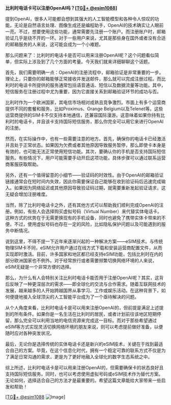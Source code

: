 **比利时电话卡可以注册OpenAI吗？[[TG💪+ @esim1088](https://t.me/s/esim1088)]**

提到OpenAI，很多人可能都会想到其强大的人工智能模型和各种令人惊叹的功能。无论是自然语言处理、图像生成还是编程助手，OpenAI的技术确实让人眼前一亮。不过，想要使用这些功能，通常需要先注册一个账户。而注册账户时，邮箱验证几乎是绕不开的一环。对于一些用户来说，尤其是那些身在国外或者没有合适的邮箱服务的人来说，这可能会成为一个小难题。

那么问题来了：比利时的电话卡是否可以用来注册OpenAI呢？这个问题看似简单，但实际上涉及到了几个方面的考量。今天我们就来详细聊聊这个话题。

首先，我们需要明确一点：OpenAI的注册流程中，邮箱验证是非常重要的一步。理论上，只要你的邮箱能够正常接收并发送邮件，那么就可以完成注册过程。而比利时的电话卡所提供的服务通常包括语音通话、短信以及数据流量等功能。其中，短信服务在注册过程中尤为重要，因为它直接关系到邮箱验证环节的成功与否。

比利时作为一个欧洲国家，其电信市场相对成熟且竞争激烈。市面上有多个运营商提供不同的套餐和服务，比如Proximus、Orange Belgium以及Telenet等。这些运营商提供的SIM卡不仅支持本地通信，还兼容国际漫游。这意味着如果你持有比利时的电话卡，并且该卡支持国际短信服务，那么你完全可以用它来进行OpenAI的注册。

然而，在实际操作中，也有一些需要注意的地方。首先，确保你的电话卡已经激活并且处于正常状态。如果因为欠费或者其他原因导致服务暂停，那么即使卡本身是有效的，也可能无法正常使用短信功能。其次，要确认你的手机是否支持国际短信服务。有些情况下，用户可能需要手动开启这项功能，具体步骤可以通过联系运营商客服获取帮助。

另外，还有一个值得留意的小细节——验证码的时效性。由于OpenAI的邮箱验证链接通常会在短时间内失效，因此你需要保证自己能够在收到验证码后迅速完成输入。如果因为网络延迟或其他原因导致验证码过期，就需要重新发起验证请求，这无疑会增加注册难度。

当然，除了比利时电话卡之外，还有其他方式可以帮助我们顺利完成OpenAI的注册。例如，有些人会选择购买虚拟号码（Virtual Number）来代替实体电话卡。这种方式的优势在于无需更换现有的手机设备，同时也避免了携带实体卡带来的不便。不过，使用虚拟号码也存在一定的风险，比如隐私保护问题以及可能遇到的服务中断情况。

说到这里，不得不提一下近年来逐渐兴起的一种解决方案——eSIM技术。与传统物理SIM卡不同，eSIM允许用户通过在线方式下载和安装运营商配置文件，从而实现即时激活。目前，许多国家和地区都已经支持eSIM功能，包括比利时在内的部分欧洲国家也不例外。对于经常旅行或者需要频繁切换网络环境的人来说，eSIM无疑是一个非常方便的选择。

那么，为什么有人会特别关注比利时电话卡能否用于注册OpenAI呢？其实，这背后反映了一种更深层次的需求——即全球化的交流与合作需求。随着互联网技术的发展，越来越多的人开始跨越国界从事学习、工作或娱乐活动。在这种背景下，如何便捷地接入全球顶尖的人工智能平台成为了一个亟待解决的问题。

从个人角度来看，比利时电话卡是可以用来注册OpenAI的，但前提是满足上述提到的所有条件。如果你是一名生活在比利时的居民，或者计划前往该地区短期停留，那么完全可以利用当地的电信资源来完成这一目标。而对于那些希望通过eSIM等方式实现灵活切换网络环境的朋友来说，则可以考虑提前做好准备，以便随时应对各种突发状况。

最后，无论你是选择传统的实体电话卡还是新兴的eSIM技术，关键在于找到最适合自己的方案。毕竟，在这个信息化时代，拥有一个稳定可靠的联系方式不仅是为了满足日常沟通的需求，更是为了更好地融入全球化的数字生态系统之中。

综上所述，比利时电话卡是可以用来注册OpenAI的，但需要确保卡的状态良好且支持国际短信服务。同时，也可以考虑使用虚拟号码或eSIM技术作为替代方案。无论如何，选择适合自己的方法才是最重要的。希望这篇文章能给大家带来一些启发和帮助！

[[TG💪+ @esim1088](https://t.me/s/esim1088) ![Image](https://i.postimg.cc/4NQfJmqS/Snipaste-2025-05-13-00-14-12.png)]